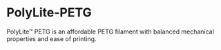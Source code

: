 # PolyLite-PETG
PolyLite™ PETG is an affordable PETG filament with balanced mechanical properties and ease of printing.
